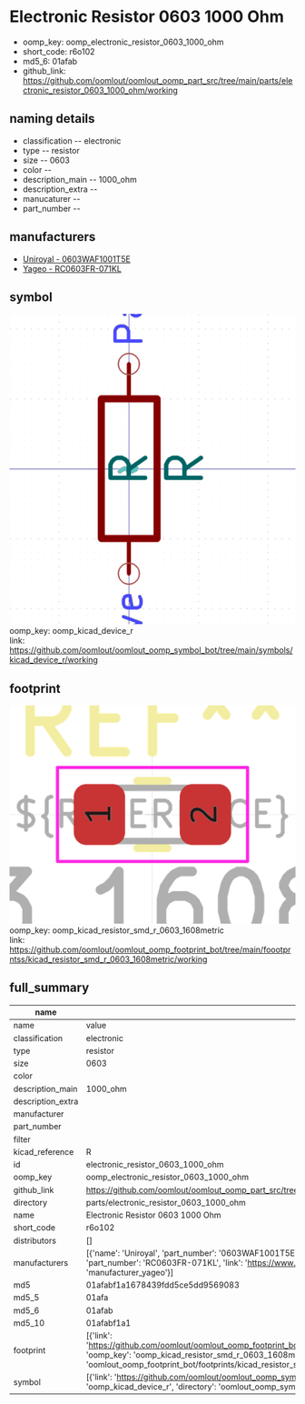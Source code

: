 # Electronic Resistor 0603 1000 Ohm

  
* oomp_key: oomp_electronic_resistor_0603_1000_ohm 
* short_code: r6o102
* md5_6: 01afab  
* github_link: https://github.com/oomlout/oomlout_oomp_part_src/tree/main/parts/electronic_resistor_0603_1000_ohm/working  
## naming details
* classification -- electronic
* type -- resistor
* size -- 0603
* color -- 
* description_main -- 1000_ohm
* description_extra -- 
* manucaturer -- 
* part_number -- 


## manufacturers
* [Uniroyal - 0603WAF1001T5E]()  
* [Yageo - RC0603FR-071KL](https://www.yageo.com/en/Chart/Download/pdf/RC0603FR-071KL)  

## symbol

![](symbol/0/working/working_600.png)  
oomp_key: oomp_kicad_device_r  
link: https://github.com/oomlout/oomlout_oomp_symbol_bot/tree/main/symbols/kicad_device_r/working  

## footprint

![](footprint/0/working/working_600.png)  
oomp_key: oomp_kicad_resistor_smd_r_0603_1608metric  
link: https://github.com/oomlout/oomlout_oomp_footprint_bot/tree/main/foootprntss/kicad_resistor_smd_r_0603_1608metric/working  

## full_summary
| name | value | 
| --- | --- | 
| name | value | 
| classification | electronic | 
| type | resistor | 
| size | 0603 | 
| color |  | 
| description_main | 1000_ohm | 
| description_extra |  | 
| manufacturer |  | 
| part_number |  | 
| filter |  | 
| kicad_reference | R | 
| id | electronic_resistor_0603_1000_ohm | 
| oomp_key | oomp_electronic_resistor_0603_1000_ohm | 
| github_link | https://github.com/oomlout/oomlout_oomp_part_src/tree/main/parts/electronic_resistor_0603_1000_ohm/working | 
| directory | parts/electronic_resistor_0603_1000_ohm | 
| name | Electronic Resistor 0603 1000 Ohm | 
| short_code | r6o102 | 
| distributors | [] | 
| manufacturers | [{'name': 'Uniroyal', 'part_number': '0603WAF1001T5E', 'link': '', 'id': 'manufacturer_uniroyal'}, {'name': 'Yageo', 'part_number': 'RC0603FR-071KL', 'link': 'https://www.yageo.com/en/Chart/Download/pdf/RC0603FR-071KL', 'id': 'manufacturer_yageo'}] | 
| md5 | 01afabf1a1678439fdd5ce5dd9569083 | 
| md5_5 | 01afa | 
| md5_6 | 01afab | 
| md5_10 | 01afabf1a1 | 
| footprint | [{'link': 'https://github.com/oomlout/oomlout_oomp_footprint_bot/tree/main/foootprntss/kicad_resistor_smd_r_0603_1608metric', 'oomp_key': 'oomp_kicad_resistor_smd_r_0603_1608metric', 'directory': 'oomlout_oomp_footprint_bot/footprints/kicad_resistor_smd_r_0603_1608metric//working/working.kicad_mod'}] | 
| symbol | [{'link': 'https://github.com/oomlout/oomlout_oomp_symbol_bot/tree/main/symbols/kicad_device_r', 'oomp_key': 'oomp_kicad_device_r', 'directory': 'oomlout_oomp_symbol_bot/symbols/kicad_device_r//working/working.kicad_sym'}] | 
